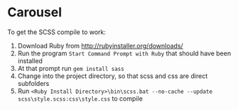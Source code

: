 Carousel
========

To get the SCSS compile to work:

1. Download Ruby from http://rubyinstaller.org/downloads/
2. Run the program `Start Command Prompt with Ruby` that should have been installed
3. At that prompt run `gem install sass`
4. Change into the project directory, so that scss and css are direct subfolders
5. Run `<Ruby Install Directory>\bin\scss.bat --no-cache --update scss\style.scss:css\style.css` to compile
